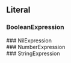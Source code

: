 ## Literal

### BooleanExpression
<div class="clearboth"></div>
### NilExpression
<div class="clearboth"></div>
### NumberExpression
<div class="clearboth"></div>
### StringExpression
<div class="clearboth"></div>
